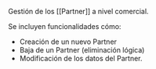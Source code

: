 Gestión de los [[Partner]] a nivel comercial. 

Se incluyen funcionalidades cómo:
- Creación de un nuevo Partner
- Baja de un Partner (eliminación lógica)
- Modificación de los datos del Partner. 
